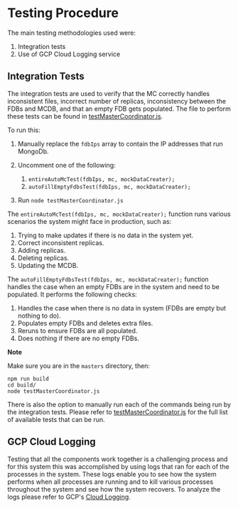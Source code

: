 # Testing Procedure

The main testing methodologies used were:

1. Integration tests
2. Use of GCP Cloud Logging service

## Integration Tests

The integration tests are used to verify that the MC correctly handles inconsistent files, incorrect number of replicas, inconsistency between the FDBs and MCDB, and that an empty FDB gets populated. The file to perform these tests can be found in [testMasterCoordinator.js](https://github.com/ZacharyKahn16/collaborative_teaching/blob/master/master/test/testMasterCoordinator.js).

To run this:

1. Manually replace the `fdbIps` array to contain the IP addresses that run MongoDb.
2. Uncomment one of the following:

   1. `entireAutoMcTest(fdbIps, mc, mockDataCreater);`
   2. `autoFillEmptyFdbsTest(fdbIps, mc, mockDataCreater);`

3. Run `node testMasterCoordinator.js`

The `entireAutoMcTest(fdbIps, mc, mockDataCreater);` function runs various scenarios the system might face in production, such as:

1. Trying to make updates if there is no data in the system yet.
2. Correct inconsistent replicas.
3. Adding replicas.
4. Deleting replicas.
5. Updating the MCDB.

The `autoFillEmptyFdbsTest(fdbIps, mc, mockDataCreater);` function handles the case when an empty FDBs are in the system and need to be populated. It performs the following checks:

1. Handles the case when there is no data in system (FDBs are empty but nothing to do).
2. Populates empty FDBs and deletes extra files.
3. Reruns to ensure FDBs are all populated.
4. Does nothing if there are no empty FDBs.

**Note**

Make sure you are in the `masters` directory, then:

```
npm run build
cd build/
node testMasterCoordinator.js
```

There is also the option to manually run each of the commands being run by the
integration tests. Please refer to [testMasterCoordinator.js](https://github.com/ZacharyKahn16/collaborative_teaching/blob/master/master/test/testMasterCoordinator.js) for the full list of available tests that can be run.

## GCP Cloud Logging

Testing that all the components work together is a challenging process and for this system this was accomplished by using logs that ran for each of the processes in the system. These logs enable you to see how the system performs when all processes are running and to kill various processes throughout the system and see how the system recovers. To analyze the logs please refer to GCP's [Cloud Logging](https://console.cloud.google.com/logs/viewer).
